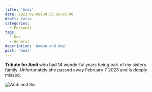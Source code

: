 ```yaml
---
title: 'Andi'
date: 2023-02-09T08:36:50-05:00
draft: false
categories:
  - Personal
tags:
  - Dog
  - General
description: 'Woman and dog'
post: 'andi'
---
```


**Tribute for Andi** who had 14 wonderful years being part of my sisters family. Unfortunately she passed away February 7 2023 and is deeply missed.

![Andi and Sis](/image/Andi.png)

